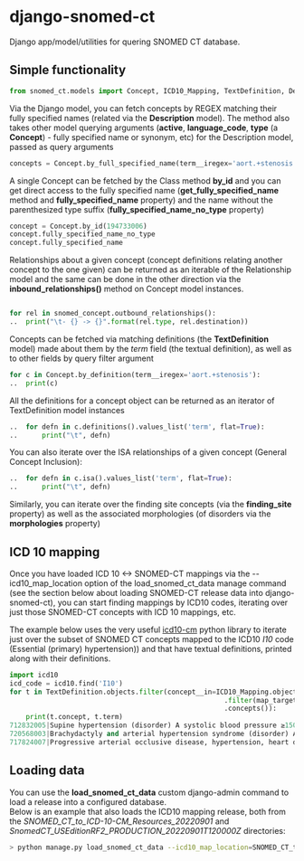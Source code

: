 django-snomed-ct
====================

Django app/model/utilities for quering SNOMED CT database.

## Simple functionality ##
```python
from snomed_ct.models import Concept, ICD10_Mapping, TextDefinition, Description, ISA
```

Via the Django model, you can fetch concepts by REGEX matching their fully specified names (related via the **Description** model).  The method also 
takes other model querying arguments (**active**, **language_code**, **type** (a **Concept**) - fully specified name or synonym, etc) for the Description model, passed as query arguments  

```python
concepts = Concept.by_full_specified_name(term__iregex='aort.+stenosis')
```

A single Concept can be fetched by the Class method **by_id** and you can get direct access to the fully specified name 
(**get_fully_specified_name** method and **fully_specified_name** property) and the name without the parenthesized type suffix (**fully_specified_name_no_type** property) 

```python
concept = Concept.by_id(194733006)
concept.fully_specified_name_no_type
concept.fully_specified_name
```
Relationships about a given concept (concept definitions relating another concept to 
the one given) can be returned as an iterable of the Relationship model and the same can be done in the other direction 
via the **inbound_relationships()** method on Concept model instances.

```python

for rel in snomed_concept.outbound_relationships():
..  print("\t- {} -> {}".format(rel.type, rel.destination))
```

Concepts can be fetched via matching definitions (the **TextDefinition** model) made about them by the _term_ field 
(the textual definition), as well as to other fields by query filter argument 

```python
for c in Concept.by_definition(term__iregex='aort.+stenosis'):
..  print(c)
```

All the definitions for a concept object can be returned as an iterator of TextDefinition model instances

```python
..  for defn in c.definitions().values_list('term', flat=True):
..      print("\t", defn)    
```        

You can also iterate over the ISA relationships of a given concept (General Concept Inclusion):

```python
..  for defn in c.isa().values_list('term', flat=True):
..      print("\t", defn)    
```

Similarly, you can iterate over the finding site concepts (via the **finding_site** property) as well as the associated 
morphologies (of disorders via the **morphologies** property)

## ICD 10 mapping ##
Once you have loaded ICD 10 <-> SNOMED-CT mappings via the --icd10_map_location option of the load_snomed_ct_data 
manage command (see the section below about loading SNOMED-CT release data into django-snomed-ct), you can start finding mappings by ICD10 codes, iterating over just those SNOMED-CT concepts with
ICD 10 mappings, etc.

The example below uses the very useful [icd10-cm](https://pypi.org/project/icd10-cm/) 
python library to iterate just over the subset of SNOMED CT concepts mapped to the ICD10 _I10_ code (Essential (primary) hypertension)) and that have
textual definitions, printed along with their definitions.

```python
import icd10
icd_code = icd10.find('I10')
for t in TextDefinition.objects.filter(concept__in=ICD10_Mapping.objects
                                                     .filter(map_target__icontains=str(icd_code.code),map_rule='TRUE')
                                                     .concepts()):
    print(t.concept, t.term)    
712832005|Supine hypertension (disorder) A systolic blood pressure ≥150 mm Hg or diastolic blood pressure ≥90 mm Hg while lying down.
720568003|Brachydactyly and arterial hypertension syndrome (disorder) A rare genetic brachydactyly syndrome with the association of brachydactyly type E and hypertension (due to vascular or neurovascular anomalies) as well as the additional features of short stature and low birth weight (compared to non-affected family members), stocky build and a round face. The onset of hypertension is often in childhood and if untreated, most patients will have had a stroke by the age of 50.
717824007|Progressive arterial occlusive disease, hypertension, heart defect, bone fragility, brachysyndactyly syndrome (disorder) Grange syndrome has characteristics of stenosis or occlusion of multiple arteries (including the renal, cerebral and abdominal vessels), hypertension, brachysyndactyly, syndactyly, increased bone fragility, and learning difficulties or borderline intellectual deficit. So far, the syndrome has been reported in six patients from three families. Congenital heart defects were also reported in some cases. The mode of transmission remains unclear, both autosomal recessive and autosomal dominant inheritance with decreased penetrance and parental gonadal mosaicism have been proposed.
```

## Loading data ##
You can use the **load_snomed_ct_data** custom django-admin command to load a release into a configured database.  
Below is an example that also loads the ICD10 mapping release, both from the _SNOMED_CT_to_ICD-10-CM_Resources_20220901_ and _SnomedCT_USEditionRF2_PRODUCTION_20220901T120000Z_ directories:  

```bash
> python manage.py load_snomed_ct_data --icd10_map_location=SNOMED_CT_to_ICD-10-CM_Resources_20220901/SNOMED_CT_to_ICD-10-CM_Resources_20220901/ SnomedCT_USEditionRF2_PRODUCTION_20220901T120000Z/Full/
```